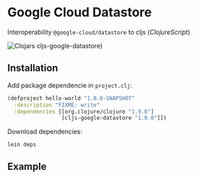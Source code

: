 # Google Cloud Datastore
Interoperability `@google-cloud/datastore` to cljs (_ClojureScript_)

![Clojars cljs-google-datastore](https://clojars.org/cljs-google-datastore/latest-version.svg))

## Installation

Add package dependencie in `project.clj`:

``` clojure
(defproject hello-world "1.0.0-SNAPSHOT"
  :description "FIXME: write"
  :dependencies [[org.clojure/clojure "1.9.0"]
                 [cljs-google-datastore "1.0.0"]])
```

Download dependencies:

``` shell
lein deps
```

## Example

``` clojure

```
